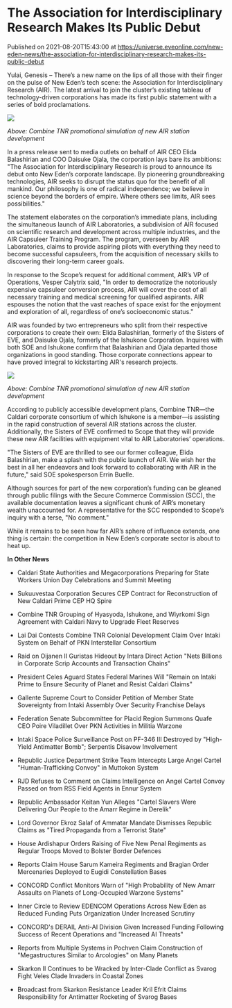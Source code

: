 # The Association for Interdisciplinary Research Makes Its Public Debut
Published on 2021-08-20T15:43:00 at https://universe.eveonline.com/new-eden-news/the-association-for-interdisciplinary-research-makes-its-public-debut

Yulai, Genesis – There’s a new name on the lips of all those with their finger on the pulse of New Eden’s tech scene: the Association for Interdisciplinary Research (AIR). The latest arrival to join the cluster’s existing tableau of technology-driven corporations has made its first public statement with a series of bold proclamations.

![](https://web.ccpgamescdn.com/fiction/eveonline/worldnews/images/air_station_simulation1.png)  

*Above: Combine TNR promotional simulation of new AIR station development*

 In a press release sent to media outlets on behalf of AIR CEO Elida Balashirian and COO Daisuke Ojala, the corporation lays bare its ambitions: "The Association for Interdisciplinary Research is proud to announce its debut onto New Eden’s corporate landscape. By pioneering groundbreaking technologies, AIR seeks to disrupt the status quo for the benefit of all mankind. Our philosophy is one of radical independence; we believe in science beyond the borders of empire. Where others see limits, AIR sees possibilities."

 The statement elaborates on the corporation’s immediate plans, including the simultaneous launch of AIR Laboratories, a subdivision of AIR focused on scientific research and development across multiple industries, and the AIR Capsuleer Training Program. The program, overseen by AIR Laboratories, claims to provide aspiring pilots with everything they need to become successful capsuleers, from the acquisition of necessary skills to discovering their long-term career goals.

 In response to the Scope’s request for additional comment, AIR’s VP of Operations, Vesper Calytrix said, "In order to democratize the notoriously expensive capsuleer conversion process, AIR will cover the cost of all necessary training and medical screening for qualified aspirants. AIR espouses the notion that the vast reaches of space exist for the enjoyment and exploration of all, regardless of one’s socioeconomic status."

 AIR was founded by two entrepreneurs who split from their respective corporations to create their own: Elida Balashirian, formerly of the Sisters of EVE, and Daisuke Ojala, formerly of the Ishukone Corporation. Inquires with both SOE and Ishukone confirm that Balashirian and Ojala departed those organizations in good standing. Those corporate connections appear to have proved integral to kickstarting AIR's research projects.

![](https://web.ccpgamescdn.com/fiction/eveonline/worldnews/images/air_station_simulation2.png)  

*Above: Combine TNR promotional simulation of new AIR station development*

 According to publicly accessible development plans, Combine TNR—the Caldari corporate consortium of which Ishukone is a member—is assisting in the rapid construction of several AIR stations across the cluster. Additionally, the Sisters of EVE confirmed to Scope that they will provide these new AIR facilities with equipment vital to AIR Laboratories’ operations.

 "The Sisters of EVE are thrilled to see our former colleague, Elida Balashirian, make a splash with the public launch of AIR. We wish her the best in all her endeavors and look forward to collaborating with AIR in the future," said SOE spokesperson Errin Buelle.

 Although sources for part of the new corporation’s funding can be gleaned through public filings with the Secure Commerce Commission (SCC), the available documentation leaves a significant chunk of AIR’s monetary wealth unaccounted for. A representative for the SCC responded to Scope’s inquiry with a terse, "No comment."

 While it remains to be seen how far AIR’s sphere of influence extends, one thing is certain: the competition in New Eden’s corporate sector is about to heat up.

**In Other News**

* Caldari State Authorities and Megacorporations Preparing for State Workers Union Day Celebrations and Summit Meeting

* Sukuuvestaa Corporation Secures CEP Contract for Reconstruction of New Caldari Prime CEP HQ Spire

* Combine TNR Grouping of Hyasyoda, Ishukone, and Wiyrkomi Sign Agreement with Caldari Navy to Upgrade Fleet Reserves

* Lai Dai Contests Combine TNR Colonial Development Claim Over Intaki System on Behalf of PKN Interstellar Consortium

* Raid on Oijanen II Guristas Hideout by Intara Direct Action "Nets Billions in Corporate Scrip Accounts and Transaction Chains"

* President Celes Aguard States Federal Marines Will "Remain on Intaki Prime to Ensure Security of Planet and Resist Caldari Claims"

* Gallente Supreme Court to Consider Petition of Member State Sovereignty from Intaki Assembly Over Security Franchise Delays

* Federation Senate Subcommittee for Placid Region Summons Quafe CEO Poire Viladillet Over PKN Activities in Militia Warzone

* Intaki Space Police Surveillance Post on PF-346 III Destroyed by "High-Yield Antimatter Bomb"; Serpentis Disavow Involvement

* Republic Justice Department Strike Team Intercepts Large Angel Cartel "Human-Trafficking Convoy" in Muttokon System

* RJD Refuses to Comment on Claims Intelligence on Angel Cartel Convoy Passed on from RSS Field Agents in Ennur System

* Republic Ambassador Keitan Yun Alleges "Cartel Slavers Were Delivering Our People to the Amarr Regime in Derelik"

* Lord Governor Ekroz Salaf of Ammatar Mandate Dismisses Republic Claims as "Tired Propaganda from a Terrorist State"

* House Ardishapur Orders Raising of Five New Penal Regiments as Regular Troops Moved to Bolster Border Defences

* Reports Claim House Sarum Kameira Regiments and Bragian Order Mercenaries Deployed to Eugidi Constellation Bases

* CONCORD Conflict Monitors Warn of "High Probability of New Amarr Assaults on Planets of Long-Occupied Warzone Systems"

* Inner Circle to Review EDENCOM Operations Across New Eden as Reduced Funding Puts Organization Under Increased Scrutiny

* CONCORD's DERAIL Anti-AI Division Given Increased Funding Following Success of Recent Operations and "Increased AI Threats"

* Reports from Multiple Systems in Pochven Claim Construction of "Megastructures Similar to Arcologies" on Many Planets

* Skarkon II Continues to be Wracked by Inter-Clade Conflict as Svarog Fight Veles Clade Invaders in Coastal Zones

* Broadcast from Skarkon Resistance Leader Kril Efrit Claims Responsibility for Antimatter Rocketing of Svarog Bases
